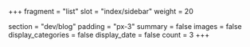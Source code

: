 +++
fragment = "list"
slot = "index/sidebar"
weight = 20

section = "dev/blog"
padding = "px-3"
summary = false
images = false
display_categories = false
display_date = false
count = 3
+++
